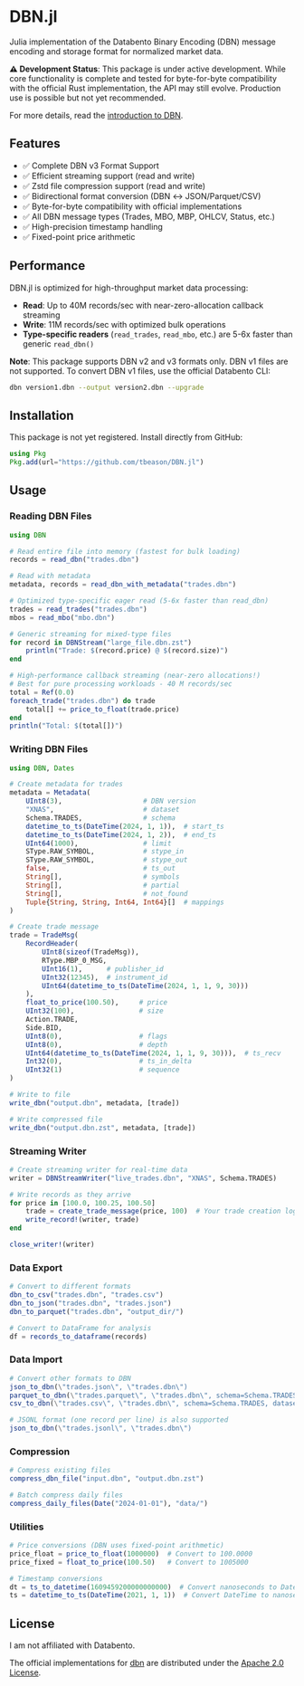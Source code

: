 # DBN.jl

Julia implementation of the Databento Binary Encoding (DBN) message encoding and storage format for normalized market data.

**⚠️ Development Status**: This package is under active development. While core functionality is complete and tested for byte-for-byte compatibility with the official Rust implementation, the API may still evolve. Production use is possible but not yet recommended.

For more details, read the [introduction to DBN](https://databento.com/docs/standards-and-conventions/databento-binary-encoding).

## Features

- ✅ Complete DBN v3 Format Support
- ✅ Efficient streaming support (read and write)
- ✅ Zstd file compression support (read and write)
- ✅ Bidirectional format conversion (DBN ↔ JSON/Parquet/CSV)
- ✅ Byte-for-byte compatibility with official implementations
- ✅ All DBN message types (Trades, MBO, MBP, OHLCV, Status, etc.)
- ✅ High-precision timestamp handling
- ✅ Fixed-point price arithmetic

## Performance

DBN.jl is optimized for high-throughput market data processing:
- **Read**: Up to 40M records/sec with near-zero-allocation callback streaming
- **Write**: 11M records/sec with optimized bulk operations
- **Type-specific readers** (`read_trades`, `read_mbo`, etc.) are 5-6x faster than generic `read_dbn()`

**Note**: This package supports DBN v2 and v3 formats only. DBN v1 files are not supported. To convert DBN v1 files, use the official Databento CLI:
```bash
dbn version1.dbn --output version2.dbn --upgrade
```

## Installation

This package is not yet registered. Install directly from GitHub:

```julia
using Pkg
Pkg.add(url="https://github.com/tbeason/DBN.jl")
```

## Usage

### Reading DBN Files

```julia
using DBN

# Read entire file into memory (fastest for bulk loading)
records = read_dbn("trades.dbn")

# Read with metadata
metadata, records = read_dbn_with_metadata("trades.dbn")

# Optimized type-specific eager read (5-6x faster than read_dbn)
trades = read_trades("trades.dbn")
mbos = read_mbo("mbo.dbn")

# Generic streaming for mixed-type files
for record in DBNStream("large_file.dbn.zst")
    println("Trade: $(record.price) @ $(record.size)")
end

# High-performance callback streaming (near-zero allocations!)
# Best for pure processing workloads - 40 M records/sec
total = Ref(0.0)
foreach_trade("trades.dbn") do trade
    total[] += price_to_float(trade.price)
end
println("Total: $(total[])")
```

### Writing DBN Files

```julia
using DBN, Dates

# Create metadata for trades
metadata = Metadata(
    UInt8(3),                    # DBN version
    "XNAS",                      # dataset
    Schema.TRADES,               # schema
    datetime_to_ts(DateTime(2024, 1, 1)),  # start_ts
    datetime_to_ts(DateTime(2024, 1, 2)),  # end_ts
    UInt64(1000),                # limit
    SType.RAW_SYMBOL,            # stype_in
    SType.RAW_SYMBOL,            # stype_out
    false,                       # ts_out
    String[],                    # symbols
    String[],                    # partial
    String[],                    # not_found
    Tuple{String, String, Int64, Int64}[]  # mappings
)

# Create trade message
trade = TradeMsg(
    RecordHeader(
        UInt8(sizeof(TradeMsg)),
        RType.MBP_0_MSG,
        UInt16(1),      # publisher_id
        UInt32(12345),  # instrument_id
        UInt64(datetime_to_ts(DateTime(2024, 1, 1, 9, 30)))
    ),
    float_to_price(100.50),     # price
    UInt32(100),                # size
    Action.TRADE,
    Side.BID,
    UInt8(0),                   # flags
    UInt8(0),                   # depth
    UInt64(datetime_to_ts(DateTime(2024, 1, 1, 9, 30))),  # ts_recv
    Int32(0),                   # ts_in_delta
    UInt32(1)                   # sequence
)

# Write to file
write_dbn("output.dbn", metadata, [trade])

# Write compressed file
write_dbn("output.dbn.zst", metadata, [trade])
```

### Streaming Writer

```julia
# Create streaming writer for real-time data
writer = DBNStreamWriter("live_trades.dbn", "XNAS", Schema.TRADES)

# Write records as they arrive
for price in [100.0, 100.25, 100.50]
    trade = create_trade_message(price, 100)  # Your trade creation logic
    write_record!(writer, trade)
end

close_writer!(writer)
```

### Data Export

```julia
# Convert to different formats
dbn_to_csv("trades.dbn", "trades.csv")
dbn_to_json("trades.dbn", "trades.json")
dbn_to_parquet("trades.dbn", "output_dir/")

# Convert to DataFrame for analysis
df = records_to_dataframe(records)
```

### Data Import

```julia
# Convert other formats to DBN
json_to_dbn(\"trades.json\", \"trades.dbn\")
parquet_to_dbn(\"trades.parquet\", \"trades.dbn\", schema=Schema.TRADES, dataset=\"XNAS\")
csv_to_dbn(\"trades.csv\", \"trades.dbn\", schema=Schema.TRADES, dataset=\"XNAS\")

# JSONL format (one record per line) is also supported
json_to_dbn(\"trades.jsonl\", \"trades.dbn\")
```

### Compression

```julia
# Compress existing files
compress_dbn_file("input.dbn", "output.dbn.zst")

# Batch compress daily files
compress_daily_files(Date("2024-01-01"), "data/")
```

### Utilities

```julia
# Price conversions (DBN uses fixed-point arithmetic)
price_float = price_to_float(1000000)  # Convert to 100.0000
price_fixed = float_to_price(100.50)   # Convert to 1005000

# Timestamp conversions
dt = ts_to_datetime(1609459200000000000)  # Convert nanoseconds to DateTime
ts = datetime_to_ts(DateTime(2021, 1, 1))  # Convert DateTime to nanoseconds
```

## License

I am not affiliated with Databento.

The official implementations for [dbn](https://github.com/databento/dbn) are distributed under the [Apache 2.0 License](https://www.apache.org/licenses/LICENSE-2.0.html).
